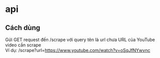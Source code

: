 # api
## Cách dùng
Gửi GET request đến /scrape với query tên là url chưa URL của YouTube video cần scrape <br>
Ví dụ: /scrape?url=https://www.youtube.com/watch?v=oSqJfNYwvnc
